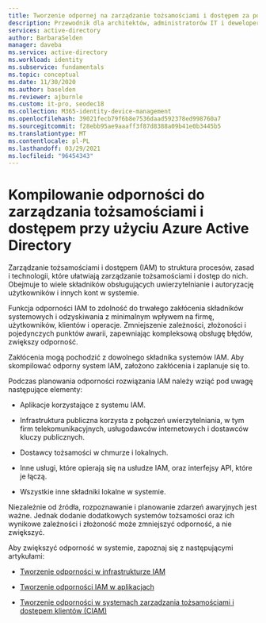 ```yaml
---
title: Tworzenie odpornej na zarządzanie tożsamościami i dostępem za pomocą Azure Active Directory
description: Przewodnik dla architektów, administratorów IT i deweloperów na potrzeby tworzenia odporności na zakłócenia w systemach tożsamości.
services: active-directory
author: BarbaraSelden
manager: daveba
ms.service: active-directory
ms.workload: identity
ms.subservice: fundamentals
ms.topic: conceptual
ms.date: 11/30/2020
ms.author: baselden
ms.reviewer: ajburnle
ms.custom: it-pro, seodec18
ms.collection: M365-identity-device-management
ms.openlocfilehash: 39021fecb79f6b8e7536daad592378ed998760a7
ms.sourcegitcommit: f28ebb95ae9aaaff3f87d8388a09b41e0b3445b5
ms.translationtype: MT
ms.contentlocale: pl-PL
ms.lasthandoff: 03/29/2021
ms.locfileid: "96454343"
---
```

# <a name="building-resilience-into-identity-and-access-management-with-azure-active-directory"></a>Kompilowanie odporności do zarządzania tożsamościami i dostępem przy użyciu Azure Active Directory

Zarządzanie tożsamościami i dostępem (IAM) to struktura procesów, zasad i technologii, które ułatwiają zarządzanie tożsamościami i dostęp do nich. Obejmuje to wiele składników obsługujących uwierzytelnianie i autoryzację użytkowników i innych kont w systemie.

Funkcja odporności IAM to zdolność do trwałego zakłócenia składników systemowych i odzyskiwania z minimalnym wpływem na firmę, użytkowników, klientów i operacje. Zmniejszenie zależności, złożoności i pojedynczych punktów awarii, zapewniając kompleksową obsługę błędów, zwiększy odporność.

Zakłócenia mogą pochodzić z dowolnego składnika systemów IAM. Aby skompilować odporny system IAM, założono zakłócenia i zaplanuje się to. 

Podczas planowania odporności rozwiązania IAM należy wziąć pod uwagę następujące elementy: 

* Aplikacje korzystające z systemu IAM.

* Infrastruktura publiczna korzysta z połączeń uwierzytelniania, w tym firm telekomunikacyjnych, usługodawców internetowych i dostawców kluczy publicznych.

* Dostawcy tożsamości w chmurze i lokalnych.

* Inne usługi, które opierają się na usłudze IAM, oraz interfejsy API, które je łączą.

* Wszystkie inne składniki lokalne w systemie.

Niezależnie od źródła, rozpoznawanie i planowanie zdarzeń awaryjnych jest ważne. Jednak dodanie dodatkowych systemów tożsamości oraz ich wynikowe zależności i złożoność może zmniejszyć odporność, a nie zwiększyć.

Aby zwiększyć odporność w systemie, zapoznaj się z następującymi artykułami:

* [Tworzenie odporności w infrastrukturze IAM](resilience-in-infrastructure.md)

* [Tworzenie odporności IAM w aplikacjach](resilience-app-development-overview.md)

* [Tworzenie odporności w systemach zarządzania tożsamościami i dostępem klientów (CIAM)](resilience-b2c.md)
